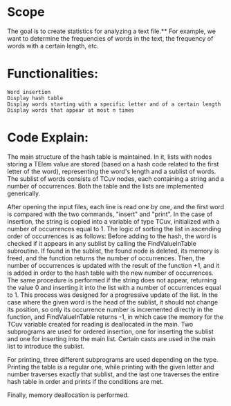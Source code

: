 
# Scope
The goal is to create statistics for analyzing a text file.** For example, we want to determine the frequencies of words in the text, the frequency of words with a certain length, etc.


# Functionalities:

```
Word insertion
Display hash table
Display words starting with a specific letter and of a certain length
Display words that appear at most n times
```
# Code Explain:


The main structure of the hash table is maintained. In it, lists with nodes storing a TElem value are stored (based on a hash code related to the first letter of the word), representing the word's length and a sublist of words. The sublist of words consists of TCuv nodes,
each containing a string and a number of occurrences. Both the table and the lists are implemented generically.

After opening the input files, each line is read one by one, and the first word is compared with the two commands, "insert" and "print". In the case of insertion, the string is copied into a variable of type TCuv, initialized with a number of occurrences equal to 1. The logic of sorting the list in ascending order of occurrences is as follows: Before adding to the hash, the word is checked if it appears in any sublist by calling the FindValueInTable subroutine. If found in the sublist, the found node is deleted, its memory is freed, and the function returns the number of occurrences. Then, the number of occurrences is updated with the result of the function +1, and it is added in order to the hash table with the new number of occurrences. The same procedure is performed if the string does not appear, returning the value 0 and inserting it into the list with a number of occurrences equal to 1. This process was designed for a progressive update of the list. In the case where the given word is the head of the sublist, it should not change its position, so only its occurrence number is incremented directly in the function, and FindValueInTable returns -1, in which case the memory for the TCuv variable created for reading is deallocated in the main. Two subprograms are used for ordered insertion, one for inserting the sublist and one for inserting into the main list. Certain casts are used in the main list to introduce the sublist.

For printing, three different subprograms are used depending on the type. Printing the table is a regular one, while printing with the given letter and number traverses exactly that sublist, and the last one traverses the entire hash table in order and prints if the conditions are met.

Finally, memory deallocation is performed.
